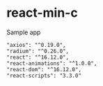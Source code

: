# react-min-c
Sample app

    "axios": "^0.19.0",
    "radium": "^0.26.0",
    "react": "^16.12.0",
    "react-animations": "^1.0.0",
    "react-dom": "^16.12.0",
    "react-scripts": "3.3.0"
   
